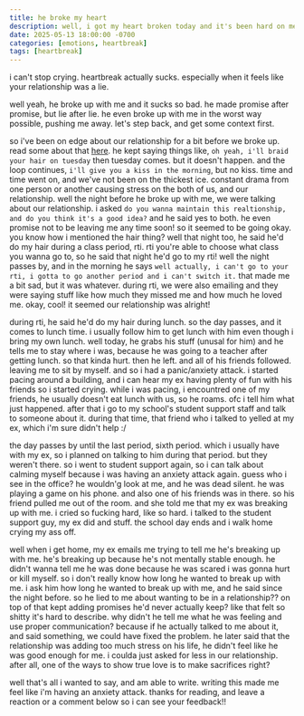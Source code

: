 ```yaml
---
title: he broke my heart
description: well, i got my heart broken today and it's been hard on me. it really sucks, and i'll miss him. 
date: 2025-05-13 18:00:00 -0700
categories: [emotions, heartbreak]
tags: [heartbreak]
---
```


i can't stop crying. heartbreak actually sucks. especially when it feels like your relationship was a lie. 

well yeah, he broke up with me and it sucks so bad. he made promise after promise, but lie after lie. he even broke up with me in the worst way possible, pushing me away. let's step back, and get some context first. 

so i've been on edge about our relationship for a bit before we broke up. read some about that [here](https://log.jackpurrin.me/posts/important/). he kept saying things like, `oh yeah, i'll braid your hair on tuesday` then tuesday comes. but it doesn't happen. and the loop continues, `i'll give you a kiss in the morning`, but no kiss. time and time went on, and we've not been on the thickest ice. constant drama from one person or another causing stress on the both of us, and our relationship. well the night before he broke up with me, we were talking about our relationship. i asked `do you wanna maintain this realtionship, and do you think it's a good idea?` and he said yes to both. he even promise not to be leaving me any time soon! so it seemed to be going okay. you know how i mentioned the hair thing? well that night too, he said he'd do my hair during a class period, rti. rti you're able to choose what class you wanna go to, so he said that night he'd go to my rti! well the night passes by, and in the morning he says `well actually, i can't go to your rti, i gotta to go another period and i can't switch it.` that made me a bit sad, but it was whatever. during rti, we were also emailing and they were saying stuff like how much they missed me and how much he loved me. okay, cool! it seemed our relationship was alright! 


during rti, he said he'd do my hair during lunch. so the day passes, and it comes to lunch time. i usually follow him to get lunch with him even though i bring my own lunch. well today, he grabs his stuff (unusal for him) and he tells me to stay where i was, because he was going to a teacher after getting lunch. so that kinda hurt. then he left. and all of his friends followed. leaving me to sit by myself. and so i had a panic/anxiety attack. i started pacing around a building, and i can hear my ex having plenty of fun with his friends so i started crying. while i was pacing, i encountred one of my friends, he usually doesn't eat lunch with us, so he roams. ofc i tell him what just happened. after that i go to my school's student support staff and talk to someone about it. during that time, that friend who i talked to yelled at my ex, which i'm sure didn't help :/ 

the day passes by until the last period, sixth period. which i usually have with my ex, so i planned on talking to him during that period. but they weren't there. so i went to student support again, so i can talk about calming myself because i was having an anxiety attack again. guess who i see in the office? he wouldn'g look at me, and he was dead silent. he was playing a game on his phone. and also one of his friends was in there. so his friend pulled me out of the room. and she told me that my ex was breaking up with me. i cried so fucking hard, like so hard. i talked to the student support guy, my ex did and stuff. the school day ends and i walk home crying my ass off. 

well when i get home, my ex emails me trying to tell me he's breaking up with me. he's breaking up because he's not mentally stable enough. he didn't wanna tell me he was done because he was scared i was gonna hurt or kill myself. so i don't really know how long he wanted to break up with me. i ask him how long he wanted to break up with me, and he said since the night before. so he lied to me about wanting to be in a relationship?? on top of that kept adding promises he'd never actually keep? like that felt so shitty it's hard to describe. why didn't he tell me what he was feeling and use proper communication? because if he actually talked to me about it, and said something, we could have fixed the problem. he later said that the relationship was adding too much stress on his life, he didn't feel like he was good enough for me. i coulda just asked for less in our relationship. after all, one of the ways to show true love is to make sacrifices right? 

well that's all i wanted to say, and am able to write. writing this made me feel like i'm having an anxiety attack. thanks for reading, and leave a reaction or a comment below so i can see your feedback!!
